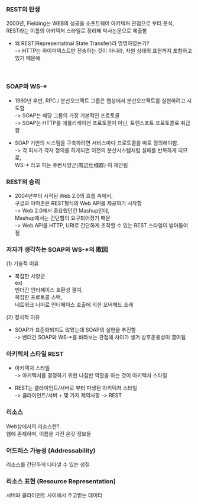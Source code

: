 ### REST의 탄생
2000년, Fielding는 WEB의 성공을 소프트웨어 아키텍처 관점으로 부터 분석,  
REST라는 이름의 아키텍처 스타일로 정리해 박사논문으로 제출함
* 왜 REST(Representatinal State Transfer)라 명명하였는가?  
-> HTTP는 하이퍼텍스트만 전송하는 것이 아니라, 자원 상태의 표현까지 포함하고 있기 때문에

<br>

### SOAP와 WS-*
* 1990년 후반, RPC / 분산오브젝트 그룹은 웹상에서 분산오브젝트를 실현하려고 시도함  
-> SOAP는 해당 그룹의 가장 기본적인 프로토콜  
-> SOAP는 HTTP를 애플리케이션 프로토콜이 아닌, 트랜스포트 프로토콜로 취급함  

* SOAP 기반의 시스템을 구축하려면 서비스마다 프로토콜을 따로 정의해야함.  
-> 각 회사가 각자 정의를 하게되면 이전의 분산시스템처럼 실패를 반복하게 되므로,  
 WS-* 라고 하는 주변사양군(周辺仕様群) 이 제안됨  


### REST의 승리
* 2004년부터 시작된 Web 2.0의 흐름 속에서,  
구글과 아마존은 REST형식의 Web API를 제공하기 시작함  
-> Web 2.0에서 중요했던건 Mashup인데,  
Mashup에서는 간단함이 요구되어졌기 때문  
-> Web API를 HTTP, URI로 간단하게 조작할 수 있는 REST 스타일이 받아들여짐

### 저자가 생각하는 SOAP와 WS-*의 敗因

(1) 기술적 이유 
* 복잡한 사양군  
ex)  
벤더간 인터페이스 호환성 결여,  
복잡한 프로토콜 스택,  
네트워크 너머로 인터페이스 호출에 의한 오버헤드 초래

(2) 정치적 이유  
* SOAP가 표준화되지도 않았는데 SOAP의 실현을 추진함  
-> 벤더간 SOAP와 WS-*를 바라보는 관점에 차이가 생겨 상호운용성이 결여됨


### 아키텍처 스타일 REST

* 아키텍처 스타일  
-> 아키텍처를 결정하기 위한 나침반 역할을 하는 것이 아키텍처 스타일

* REST는 클라이언트/서버로 부터 파생된 아키텍처 스타일  
-> 클라이언트/서버 + 몇 가지 제약사항 -> REST

### 리소스
Web상에서의 리소스란?  
웹에 존재하며, 이름을 가진 온갖 정보들

### 어드레스 가능성 (Addressability)
리소스를 간단하게 나타낼 수 있는 성질

### 리소스 표현 (Resource Representation)
서버와 클라이언트 사이에서 주고받는 데이터